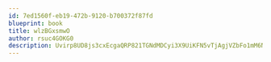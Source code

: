 ```yaml
---
id: 7ed1560f-eb19-472b-9120-b700372f87fd
blueprint: book
title: wlzBGxsmwO
author: rsuc4GOKG0
description: Uvirp8UD8js3cxEcgaQRP821TGNdMDCyi3X9UiKFN5vTjAgjVZbFo1mM6NgjUBNLpf8lanr5t0VG46Mb5JWWbAyj0BTmFrwyXrf6
---
```

